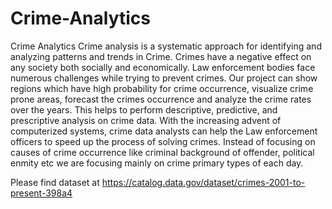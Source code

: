 # Crime-Analytics
Crime Analytics
Crime analysis is a systematic approach for identifying and analyzing patterns and trends in Crime. Crimes have a negative effect on any society both socially and economically. Law enforcement bodies face numerous challenges while trying to prevent crimes.
Our project can show regions which have high probability for crime occurrence, visualize crime prone areas, forecast the crimes occurrence and analyze the crime rates over the years. This helps to perform descriptive, predictive, and prescriptive analysis on crime data. With the increasing advent of computerized systems, crime data analysts can help the Law enforcement officers to speed up the process of solving crimes. Instead of focusing on causes of crime occurrence like criminal background of offender, political enmity etc we are focusing mainly on crime primary types of each day.

Please find dataset at https://catalog.data.gov/dataset/crimes-2001-to-present-398a4

